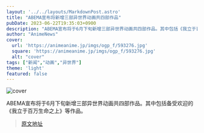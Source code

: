 ```yaml
---
layout: '../../layouts/MarkdownPost.astro'
title: "ABEMA宣布将新增三部异世界动画共四部作品"
pubDate: 2023-06-22T19:35:03+0900
description: "ABEMA宣布将于6月下旬新增三部异世界动画共四部作品。其中包括《我立于百万生命之上》等备受欢迎的作品。"
author: "AnimeNews"
cover:
  url: 'https://animeanime.jp/imgs/ogp_f/593276.jpg'
  square: 'https://animeanime.jp/imgs/ogp_f/593276.jpg'
  alt: "cover"
tags: ["新闻","动画","异世界"]
theme: 'light'
featured: false
---
```


![cover](https://animeanime.jp/imgs/ogp_f/593276.jpg)

ABEMA宣布将于6月下旬新增三部异世界动画共四部作品。其中包括备受欢迎的《我立于百万生命之上》等作品。


>[原文地址](https://animeanime.jp/article/2023/06/22/78110.html)  